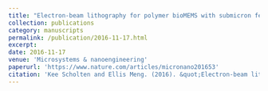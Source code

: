 ```yaml
---
title: "Electron-beam lithography for polymer bioMEMS with submicron features"
collection: publications
category: manuscripts
permalink: /publication/2016-11-17.html
excerpt: 
date: 2016-11-17
venue: 'Microsystems & nanoengineering'
paperurl: 'https://www.nature.com/articles/micronano201653'
citation: 'Kee Scholten and Ellis Meng. (2016). &quot;Electron-beam lithography for polymer bioMEMS with submicron features.&quot; <i>Microsystems & nanoengineering</i>. 2(1).'
---
```

<!--The contents above will be part of a list of publications, if the user clicks the link for the publication than the contents of section will be rendered as a full page, allowing you to provide more information about the paper for the reader. When publications are displayed as a single page, the contents of the above "citation" field will automatically be included below this section in a smaller font.-->

